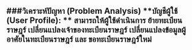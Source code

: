 ###วิเคราะห์ปัญหา (Problem Analysis)
**บัญชีผู้ใช้ (User Profile): ** สามารถให้ผู้ใช้ดำเนินการ ย้ายทะเบียนราษฎร์ เปลี่ยนแปลงเจ้าของทะเบียนราษฎร์ เปลี่ยนแปลงข้อมูลผู้อาศัยในทะเบียนราษฎร์ และ ขอทะเบียนราษฎร์ใหม่
--------------------------------------------------------

